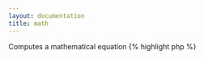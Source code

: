 ```yaml
---
layout: documentation
title: math
---
```


Computes a mathematical equation
{% highlight php %}
<?php
math(string $equation, [ string $format = "", [ string $assign = "", [ array $rest = array() ]]])
{% endhighlight %}

* **equation**: the equation to compute, it can include normal variables with $foo or special math variables without the dollar sign
* **format**: output format, see [sprintf()](http://php.net/sprintf){:target="_blank"} for details
* **assign**: if set, the output is assigned into the given variable name instead of being output
* **rest**: all math specific variables that you use must be defined, see the example


## Example
{% highlight smarty %}
{$c=2}
{math "(a+b)*$c/4" a=3 b=5} {* which translates to: ((3+5)*2/4) *}
{% endhighlight %}

## Output
{% highlight text %}
4
{% endhighlight %}